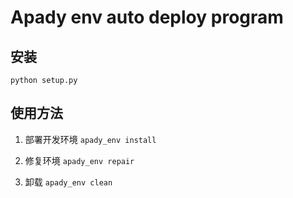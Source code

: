 # Apady env auto deploy program
## 安装

```
python setup.py
```


## 使用方法
1. 部署开发环境 `apady_env install`

2. 修复环境    `apady_env repair`

3. 卸载       `apady_env clean`




